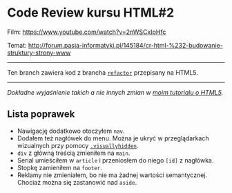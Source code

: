 # Code Review kursu HTML#2

Film: https://www.youtube.com/watch?v=2nWSCxIpHfc

Temat: http://forum.pasja-informatyki.pl/145184/cr-html-%232-budowanie-struktury-strony-www

---

Ten branch zawiera kod z brancha [`refactor`](https://github.com/CodersCommunity/CodeReview-HTML-02/tree/refactor) przepisany na HTML5.

---

_Dokładne wyjaśnienie takich a nie innych zmian w [moim tutorialu o HTML5](http://tutorials.comandeer.pl/html5-blog.html)._

## Lista poprawek

* Nawigację dodatkowo otoczyłem `nav`.
* Dodałem też nagłówek do menu. Można je ukryć w przeglądarkach wizualnych przy pomocy [`.visuallyhidden`](https://github.com/h5bp/html5-boilerplate/blob/b5d6e7b1613fca24d250fa8e5bc7bcc3dd6002ef/dist/doc/css.md#visuallyhidden).
* `div` z główną treścią zmieniłem na `main`.
* Serial umieściłem w `article` i przeniosłem do niego `[id]` z nagłówka.
* Stopkę zamieniłem na `footer`.
* Reklamy nie zmieniałem, bo nie ma żadnej wartości semantycznej. Chociaż można się zastanowić nad `aside`.
